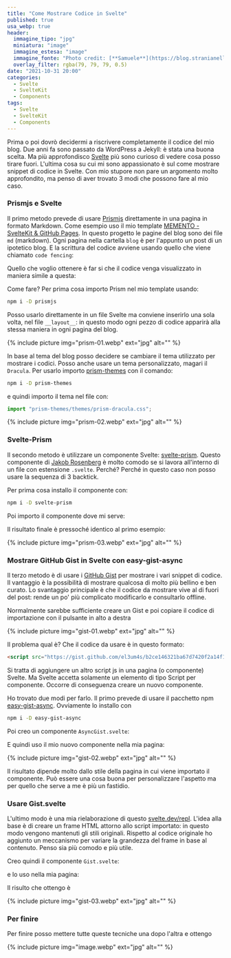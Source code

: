 ```yaml
---
title: "Come Mostrare Codice in Svelte"
published: true
usa_webp: true
header:
  immagine_tipo: "jpg"
  miniatura: "image"
  immagine_estesa: "image"
  immagine_fonte: "Photo credit: [**Samuele**](https://blog.stranianelli.com/)"
  overlay_filter: rgba(79, 79, 79, 0.5)
date: "2021-10-31 20:00"
categories:
  - Svelte
  - SvelteKit
  - Components
tags:
  - Svelte
  - SvelteKit
  - Components
---
```


Prima o poi dovrò decidermi a riscrivere completamente il codice del mio blog. Due anni fa sono passato da WordPress a Jekyll: è stata una buona scelta. Ma più approfondisco [Svelte](https://svelte.dev/) più sono curioso di vedere cosa posso tirare fuori. L'ultima cosa su cui mi sono appassionato è sul come mostrare snippet di codice in Svelte. Con mio stupore non pare un argomento molto approfondito, ma penso di aver trovato 3 modi che possono fare al mio caso.

### Prismjs e Svelte

Il primo metodo prevede di usare [Prismjs](https://prismjs.com/) direttamente in una pagina in formato Markdown. Come esempio uso il mio template [MEMENTO - SvelteKit & GitHub Pages](https://github.com/el3um4s/memento-sveltekit-and-github-pages). In questo progetto le pagine del blog sono dei file `md` (markdown). Ogni pagina nella cartella `blog` è per l'appunto un post di un ipotetico blog. E la scrittura del codice avviene usando quello che viene chiamato `code fencing`:

<script src="https://gist.github.com/el3um4s/a58307d7ebc0924c45a7f4607328d816.js"></script>

Quello che voglio ottenere è far si che il codice venga visualizzato in maniera simile a questa:

<script src="https://gist.github.com/el3um4s/6b600b4003767d1ac94991a7edb55384.js"></script>

Come fare? Per prima cosa importo Prism nel mio template usando:

```bash
npm i -D prismjs
```

Posso usarlo direttamente in un file Svelte ma conviene inserirlo una sola volta, nel file `__layout__`: in questo modo ogni pezzo di codice apparirà alla stessa maniera in ogni pagina del blog.

<script src="https://gist.github.com/el3um4s/781486671ddf869c50cfc1820f63ddfa.js"></script>

{% include picture img="prism-01.webp" ext="jpg" alt="" %}

In base al tema del blog posso decidere se cambiare il tema utilizzato per mostrare i codici. Posso anche usare un tema personalizzato, magari il `Dracula`. Per usarlo importo [prism-themes](https://www.npmjs.com/package/prism-themes) con il comando:

```bash
npm i -D prism-themes
```

e quindi importo il tema nel file con:

```js
import "prism-themes/themes/prism-dracula.css";
```

{% include picture img="prism-02.webp" ext="jpg" alt="" %}

### Svelte-Prism

Il secondo metodo è utilizzare un componente Svelte: [svelte-prism](https://github.com/jakobrosenberg/svelte-prism). Questo componente di [Jakob Rosenberg](https://github.com/jakobrosenberg) è molto comodo se si lavora all'interno di un file con estensione `.svelte`. Perché? Perché in questo caso non posso usare la sequenza di 3 backtick.

Per prima cosa installo il componente con:

```bash
npm i -D svelte-prism
```

Poi importo il componente dove mi serve:

<script src="https://gist.github.com/el3um4s/b2ce146321ba67d7420f2a14f1a38544.js"></script>

Il risultato finale è pressoché identico al primo esempio:

{% include picture img="prism-03.webp" ext="jpg" alt="" %}

### Mostrare GitHub Gist in Svelte con easy-gist-async

Il terzo metodo è di usare i [GitHub Gist](https://gist.github.com/) per mostrare i vari snippet di codice. Il vantaggio è la possibilità di mostrare qualcosa di molto più bellino e ben curato. Lo svantaggio principale è che il codice da mostrare vive al di fuori del post: rende un po' più complicato modificarlo e consultarlo offline.

Normalmente sarebbe sufficiente creare un Gist e poi copiare il codice di importazione con il pulsante in alto a destra

{% include picture img="gist-01.webp" ext="jpg" alt="" %}

Il problema qual è? Che il codice da usare è in questo formato:

```html
<script src="https://gist.github.com/el3um4s/b2ce146321ba67d7420f2a14f1a38544.js"></script>
```

Si tratta di aggiungere un altro script js in una pagina (o componente) Svelte. Ma Svelte accetta solamente un elemento di tipo Script per componente. Occorre di conseguenza creare un nuovo componente.

Ho trovato due modi per farlo. Il primo prevede di usare il pacchetto npm [easy-gist-async](https://www.npmjs.com/package/easy-gist-async). Ovviamente lo installo con

```bash
npm i -D easy-gist-async
```

Poi creo un componente `AsyncGist.svelte`:

<script src="https://gist.github.com/el3um4s/2ad412b720c35942a51f9370a36c43d3.js"></script>

E quindi uso il mio nuovo componente nella mia pagina:

<script src="https://gist.github.com/el3um4s/541175c91687963b4df0df692644c49f.js"></script>

{% include picture img="gist-02.webp" ext="jpg" alt="" %}

Il risultato dipende molto dallo stile della pagina in cui viene importato il componente. Può essere una cosa buona per personalizzare l'aspetto ma per quello che serve a me è più un fastidio.

### Usare Gist.svelte

L'ultimo modo è una mia rielaborazione di questo [svelte.dev/repl](https://svelte.dev/repl/2d4d41df9f404b2d896bb81c55cb75c0?version=3.44.0). L'idea alla base è di creare un frame HTML attorno allo script importato: in questo modo vengono mantenuti gli stili originali. Rispetto al codice originale ho aggiunto un meccanismo per variare la grandezza del frame in base al contenuto. Penso sia più comodo e più utile.

Creo quindi il componente `Gist.svelte`:

<script src="https://gist.github.com/el3um4s/aa50a936acaff00cda51eea707bcd0bc.js"></script>

e lo uso nella mia pagina:

<script src="https://gist.github.com/el3um4s/cdebaacbc49465c70e63e6b4ba94146d.js"></script>

Il risulto che ottengo è

{% include picture img="gist-03.webp" ext="jpg" alt="" %}

### Per finire

Per finire posso mettere tutte queste tecniche una dopo l'altra e ottengo

<script src="https://gist.github.com/el3um4s/84829423977963e0674bfcb57b2c0770.js"></script>

{% include picture img="image.webp" ext="jpg" alt="" %}
